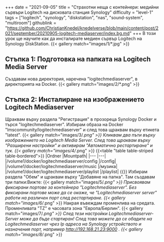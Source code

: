 +++
date = "2021-09-05"
title = "Страхотни неща с контейнери: медийни сървъри Logitech на дисковата станция Synology"
difficulty = "level-1"
tags = ["logitech", "synology", "diskstation", "nas", "sound-system", "multiroom"]
githublink = "https://github.com/ChristianKnedel/knedelverse/blob/main/content/post/2021/september/20210905-logitech-mediaserver/index.bg.md"
+++
В този урок ще научите как да инсталирате медиен сървър Logitech на Synology DiskStation.
{{< gallery match="images/1/*.jpg" >}}

## Стъпка 1: Подготовка на папката на Logitech Media Server
Създавам нова директория, наречена "logitechmediaserver", в директорията на Docker.
{{< gallery match="images/2/*.png" >}}

## Стъпка 2: Инсталиране на изображението Logitech Mediaserver
Щраквам върху раздела "Регистрация" в прозореца Synology Docker и търся "logitechmediaserver". Избирам образа на Docker "lmscommunity/logitechmediaserver" и след това щраквам върху етикета "latest".
{{< gallery match="images/3/*.png" >}}
Кликвам два пъти върху изображението на Logitech Media Server. След това щраквам върху "Разширени настройки" и активирам "Автоматично рестартиране" и тук.
{{< gallery match="images/4/*.png" >}}
{{<table "table table-striped table-bordered">}}
|Ordner |Mountpath|
|--- |---|
|/volume1/docker/logitechmediaserver/config |/config|
|/volume1/docker/logitechmediaserver/music |/музика|
|/volume1/docker/logitechmediaserver/playlist |/playlist|
{{</table>}}
Избирам раздела "Обем" и щраквам върху "Добавяне на папка". Там създавам три папки:Вижте:
{{< gallery match="images/5/*.png" >}}
Присвоявам фиксирани портове за контейнера "Logitechmediaserver". Без фиксирани портове може да се окаже, че "Logitechmediaserver server" работи на различен порт след рестартиране.
{{< gallery match="images/6/*.png" >}}
Накрая въвеждам променлива на средата. Променливата "TZ" е часовата зона "Европа/Берлин".
{{< gallery match="images/7/*.png" >}}
След тези настройки Logitechmediaserver-Server може да бъде стартиран! След това можете да се обадите на Logitechmediaserver чрез Ip адреса на Synology устройството и назначения порт, например http://192.168.21.23:9000 .
{{< gallery match="images/8/*.png" >}}
